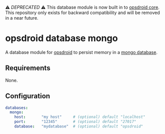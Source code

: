 ⚠️ *DEPRECATED* ⚠️ This database module is now built in to [opsdroid core](https://github.com/opsdroid/opsdroid/blob/master/docs/databases/mongo.md). This repository only exists for backward compatibility and will be removed in a near future.

# opsdroid database mongo

A database module for [opsdroid](https://github.com/opsdroid/opsdroid) to persist memory in a [mongo database](https://www.mongodb.com/).

## Requirements

None.

## Configuration

```yaml
databases:
  mongo:
    host:       "my host"     # (optional) default "localhost"
    port:       "12345"       # (optional) default "27017"
    database:   "mydatabase"  # (optional) default "opsdroid"
```
